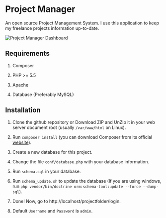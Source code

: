 # Project Manager
An open source Project Management System. I use this application to keep my freelance projects information up-to-date.

![Project Manager Dashboard](http://i.imgur.com/5mo4Qmp.png)

## Requirements

1. Composer

2. PHP >= 5.5

3. Apache

4. Database (Preferably MySQL)


## Installation

1. Clone the github repository or Download ZIP and UnZip it in your web server document root (usually `/var/www/html` on Linux).

2. Run `composer install` (you can download Composer from its official [website](https://getcomposer.org/download/)).

3. Create a new database for this project.

4. Change the file `conf/database.php` with your database information.

5. Run `schema.sql` in your database.

6. Run `schema_update.sh` to update the database (If you are using windows, run `php vendor/bin/doctrine orm:schema-tool:update --force --dump-sql`).

7. Done! Now, go to http://localhost/projectfolder/login.

8. Default `Username` and `Password` is `admin`.
